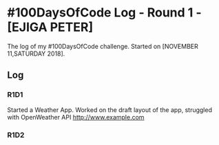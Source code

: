 # #100DaysOfCode Log - Round 1 - [EJIGA PETER]

The log of my #100DaysOfCode challenge. Started on [NOVEMBER 11,SATURDAY 2018].

## Log

### R1D1 
Started a Weather App. Worked on the draft layout of the app, struggled with OpenWeather API http://www.example.com

### R1D2
